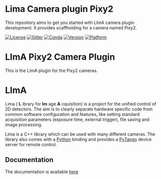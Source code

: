 # Lima Camera plugin Pixy2

This repository aims to get you started with LImA camera plugin development. It provides scaffholding for a camera named Pixy2.

[![License](https://img.shields.io/github/license/esrf-bliss/lima.svg?style=flat)](https://opensource.org/licenses/GPL-3.0)
[![Gitter](https://img.shields.io/gitter/room/esrf-bliss/lima.svg?style=flat)](https://gitter.im/esrf-bliss/LImA)
[![Conda](https://img.shields.io/conda/dn/esrf-bcu/lima-camera-pixy2.svg?style=flat)](https://anaconda.org/esrf-bcu)
[![Version](https://img.shields.io/conda/vn/esrf-bcu/lima-camera-pixy2.svg?style=flat)](https://anaconda.org/esrf-bcu)
[![Platform](https://img.shields.io/conda/pn/esrf-bcu/lima-camera-pixy2.svg?style=flat)](https://anaconda.org/esrf-bcu)

# LImA Pixy2 Camera Plugin

This is the LImA plugin for the Pixy2 cameras.

# LImA

Lima ( **L** ibrary for **Im** age **A** cquisition) is a project for the unified control of 2D detectors. The aim is to clearly separate hardware specific code from common software configuration and features, like setting standard acquisition parameters (exposure time, external trigger), file saving and image processing.

Lima is a C++ library which can be used with many different cameras. The library also comes with a [Python](http://python.org) binding and provides a [PyTango](http://pytango.readthedocs.io/en/stable/) device server for remote control.

## Documentation

The documentation is available [here](https://lima.blissgarden.org)
